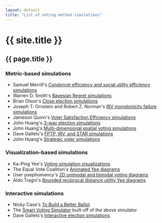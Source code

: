 ```yaml
---
layout: default
title: "List of voting method simulations"
---
```

# {{ site.title }}
## {{ page.title }}
### Metric-based simulations

* Samuel Merrill's [Condorcet efficiency and social utility efficiency simulations](https://www.jstor.org/stable/2110786)
* Warren D. Smith's [Bayesian Regret simulations](https://rangevoting.org/BayRegDum.html)
* Brian Olson's [Close election simulations](http://bolson.org/voting/essay.html)
* Joseph T. Ornstein and Robert Z. Norman's [IRV monotonicity failure simulations](https://www.researchgate.net/publication/258164743_Frequency_of_monotonicity_failure_under_Instant_Runoff_Voting_Estimates_based_on_a_spatial_model_of_elections)
* Jameson Quinn's [Voter Satisfaction Efficiency simulations](https://electionscience.github.io/vse-sim/VSE/)
* John Huang's [3-way election simulations](http://votesim.usa4r.org/simple3way/simple3way.html)
* John Huang's [Multi-dimensional spatial voting simulations](http://votesim.usa4r.org/spatial5dim/spatial5dim.html)
* Dave Gallets's [FPTP, IRV, and STAR simulations](http://sites.gallets.org/election-sim/irv-vs-star/)
* John Huang's [Strategic voter simulations](http://votesim.usa4r.org/tactical/tactical.html)

### Visualization-based simulations

* Ka-Ping Yee's [Voting simulation visualizations](http://zesty.ca/voting/sim/)
* The Equal Vote Coalition's [Animated Yee diagrams](https://www.youtube.com/watch?v=-4FXLQoLDBA)
* User psephomancy's [2D unimodal and bimodal voting diagrams](https://imgur.com/gallery/huNsRO6)
* Aldo Tragni's [Bounded reciprocal distance utility Yee diagrams](https://forum.electionscience.org/t/yee-diagramm-strong-monotonicity-failure-resistance/823)

### Interactive simulations

* Nicky Case's [To Build a Better Ballot](https://ncase.me/ballot/)
* The [Smart Voting Simulator](https://www.smartvotesim.com/) built off of the above simulator
* Dave Gallets's [Interactive election simulations](http://sites.gallets.org/election-sim/)